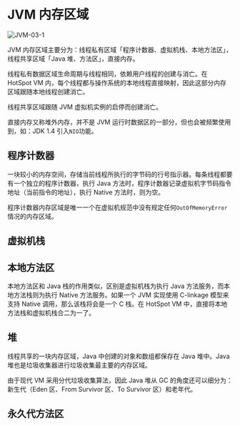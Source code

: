 # JVM 内存区域

![JVM-03-1][JVM-03-1]

JVM 内存区域主要分为：线程私有区域「程序计数器、虚拟机栈、本地方法区」，线程共享区域「Java 堆、方法区」，直接内存。

线程私有数据区域生命周期与线程相同，依赖用户线程的创建与消亡。在 HotSpot VM 内，每个线程都与操作系统的本地线程直接映射，因此这部分内存区域跟随本地线程创建消亡。

线程共享区域跟随 JVM 虚拟机实例的启停而创建消亡。

直接内存又称堆外内存，并不是 JVM 运行时数据区的一部分，但也会被频繁使用到，如：JDK 1.4 引入`NIO`功能。

## 程序计数器

一块较小的内存空间，存储当前线程所执行的字节码的行号指示器。每条线程都要有一个独立的程序计数器，执行 Java 方法时，程序计数器记录虚拟机字节码指令地址（当前指令的地址），执行 Native 方法时，则为空。

程序计数器内存区域是唯一一个在虚拟机规范中没有规定任何`OutOfMemoryError`情况的内存区域。

## 虚拟机栈

## 本地方法区

本地方法区和 Java 栈的作用类似，区别是虚拟机栈为执行 Java 方法服务，而本地方法栈则为执行 Native 方法服务。如果一个 JVM 实现使用 C-linkage 模型来支持 Native 调用，那么该栈将会是一个 C 栈。在 HotSpot VM 中，直接将本地方法栈和虚拟机栈合二为一了。

## 堆

线程共享的一块内存区域，Java 中创建的对象和数组都保存在 Java 堆中。Java 堆也是垃圾收集器进行垃圾收集最主要的内存区域。

由于现代 VM 采用分代垃圾收集算法，因此 Java 堆从 GC 的角度还可以细分为：新生代（Eden 区、From Survivor 区、To Survivor 区）和老年代。


## 永久代方法区


[JVM-03-1]: ..

<!-- EOF -->
